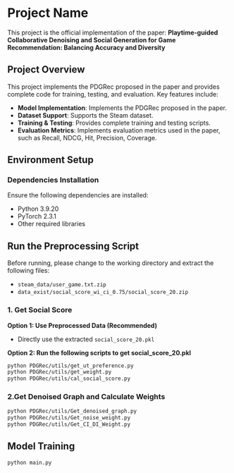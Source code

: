 # Project Name

This project is the official implementation of the paper: **Playtime-guided Collaborative Denoising and Social Generation for Game Recommendation: Balancing Accuracy and Diversity**

## Project Overview

This project implements the PDGRec proposed in the paper and provides complete code for training, testing, and evaluation. Key features include:
- **Model Implementation**: Implements the PDGRec proposed in the paper.
- **Dataset Support**: Supports the Steam dataset.
- **Training & Testing**: Provides complete training and testing scripts.
- **Evaluation Metrics**: Implements evaluation metrics used in the paper, such as Recall, NDCG, Hit, Precision, Coverage.

## Environment Setup

### Dependencies Installation
Ensure the following dependencies are installed:
- Python 3.9.20
- PyTorch 2.3.1
- Other required libraries

## Run the Preprocessing Script  

Before running, please change to the working directory and extract the following files:  

- `steam_data/user_game.txt.zip`  
- `data_exist/social_score_wi_ci_0.75/social_score_20.zip`  

### 1. Get Social Score  

**Option 1: Use Preprocessed Data (Recommended)**  
- Directly use the extracted `social_score_20.pkl`  

**Option 2: Run the following scripts to get social_score_20.pkl**  
```bash
python PDGRec/utils/get_ut_preference.py  
python PDGRec/utils/get_weight.py  
python PDGRec/utils/cal_social_score.py
```

### 2.Get Denoised Graph and Calculate Weights
```bash
python PDGRec/utils/Get_denoised_graph.py  
python PDGRec/utils/Get_noise_weight.py  
python PDGRec/utils/Get_CI_DI_Weight.py  
```
## Model Training
```bash
python main.py 
```
